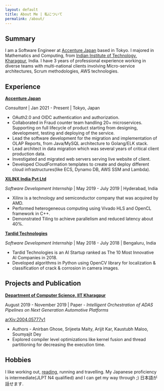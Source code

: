 ```yaml
---
layout: default
title: About Me | 私について
permalink: /about/
---
```




## Summary

I am a Software Engineer at [Accenture Japan](https://www.accenture.com/jp-ja) based in Tokyo.
I majored in Mathematics and Computing, from [Indian Institute of Technology, Kharagpur](http://www.iitkgp.ac.in/), India.
I have 3 years of professional experience working in diverse teams with multi-national clients involving Micro-service architectures, Scrum methodologies, AWS technologies.

## Experience

[**Accenture Japan**](https://www.accenture.com/jp-ja)

*Consultant* | 
Jan 2021 - Present | 
Tokyo, Japan

- OAuth2.0 and OIDC authentication and authorization.
- Collaborated in Fraud counter team handling 20+ microservices. Supporting on full lifecycle of product starting from designing, development, testing and deploying of the service.
- Lead the software development for the migration and implementation of OLAP Reports, from Java/MySQL architecture to Golang/ELK stack.
- Lead architect in data migration which was several years of critical client production data.
- Investigated and migrated web servers serving live website of client.
- Developed CloudFormation templates to create and deploy different cloud infrastructures(like ECS, Dynamo DB, AWS SSM and Lambda).


[**XILINX India Pvt Ltd**](https://www.amd.com/en.html)

*Software Development Internship* | 
May 2019 - July 2019 | 
Hyderabad, India

- Xilinx is a technology and semiconductor company that was acquired by AMD.
- Performed heterogeneous computing using Vivado HLS and OpenCL framework in C++.
- Demonstrated Tiling to achieve parallelism and reduced latency about 40%.


[**Tardid Technologies**](https://www.tardidtech.com/)

*Software Development Internship* | 
May 2018 - July 2018 | 
Bengaluru, India

- Tardid Technologies is an AI Startup ranked as The 10 Most Innovative AI Companies in 2018.
- Developed algorithms in Python using OpenCV library for localization & classification of crack & corrosion in camera images.


## Projects and Publication

[**Department of Computer Science, IIT Kharagpur**](http://cse.iitkgp.ac.in/)

August 2019 - November 2019 | 
Paper - *Intelligent Orchestration of ADAS Pipelines on Next Generation Automotive Platforms*

[arXiv:2004.05777v1](https://arxiv.org/abs/2004.05777)
- Authors - Anirban Ghose, Srijeeta Maity, Arijit Kar, Kaustubh Maloo, Soumyajit Dey
- Explored compiler level optimizations like kernel fusion and thread partitioning for decreasing the execution time.

## Hobbies

I like working out, [reading](https://www.goodreads.com/user/show/98522023-kaustubh), running and travelling.
My Japanese proficiency is intermediate(JLPT N4 qualified) and I can get my way through ;) 
日本語が話せます. 